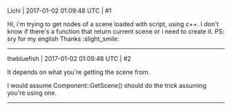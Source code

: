 Lichi | 2017-01-02 01:09:48 UTC | #1

Hi, i'm trying to get nodes of a scene loaded with script, using c++.
I don't know if there's a function that return current scene or i need to create it.
PS: sry for my english
Thanks :slight_smile:

-------------------------

thebluefish | 2017-01-02 01:09:48 UTC | #2

It depends on what you're getting the scene from.

I would assume Component::GetScene() should do the trick assuming you're using one.

-------------------------

